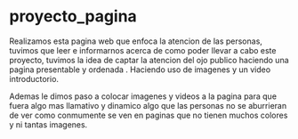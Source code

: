 # proyecto_pagina
Realizamos esta pagina web que enfoca la atencion de las personas, tuvimos que leer e informarnos acerca de como poder llevar a cabo este proyecto, tuvimos la idea de captar la atencion del ojo publico haciendo una pagina presentable y ordenada . Haciendo uso de imagenes y un video introductorio.

Ademas le dimos paso a colocar imagenes y videos a la pagina para que fuera algo mas llamativo y dinamico algo que las personas no se aburrieran de ver como conmumente se ven en paginas que no tienen muchos colores y ni tantas imagenes. 



 
